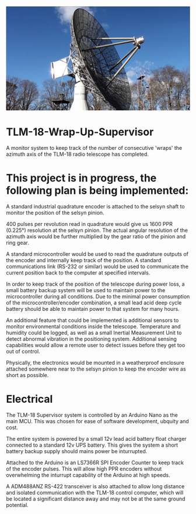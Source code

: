 ![TLM-18 Radio Telescope](Pictures/tlm18.jpg)

# TLM-18-Wrap-Up-Supervisor
A monitor system to keep track of the number of consecutive 'wraps' the azimuth axis of the TLM-18 radio telescope has completed.

# This project is in progress, the following plan is being implemented:

A standard industrial quadrature encoder is attached to the selsyn shaft to monitor the position of the selsyn pinion.

400 pulses per revolution read in quadrature would give us 1600 PPR (0.225°) resolution at the selsyn pinion. The actual angular resolution of the azimuth axis would be further multiplied by the gear ratio of the pinion and ring gear.

A standard microcontroller would be used to read the quadrature outputs of the encoder and internally keep track of the position. A standard communications link (RS-232 or similar) would be used to communicate the current position back to the computer at specified intervals.

In order to keep track of the position of the telescope during power loss, a small battery backup system will be used to maintain power to the microcontroller during all conditions. Due to the minimal power consumption of the microcontroller/encoder combination, a small lead acid deep cycle battery should be able to maintain power to that system for many hours.

An additional feature that could be implemented is additional sensors to monitor environmental conditions inside the telescope. Temperature and humidity could be logged, as well as a small Inertial Measurement Unit to detect abnormal vibration in the positioning system. Additional sensing capabilities would allow a remote user to detect issues before they get too out of control.

Physically, the electronics would be mounted in a weatherproof enclosure attached somewhere near to the selsyn pinion to keep the encoder wire as short as possible.

# Electrical

The TLM-18 Supervisor system is controlled by an Arduino Nano as the main MCU. This was chosen for ease of software development, ubquity and cost.

The entire system is powered by a small 12v lead acid battery float charger connected to a standard 12v UPS battery. This gives the system a short battery backup supply should mains power be inturrupted.

Attached to the Arduino is an LS7366R SPI Encoder Counter to keep track of the encoder pulses. This will allow high PPR encoders without overwhelming the inturrupt capability of the Arduino at high speeds.

A ADM488ANZ RS-422 transceiver is also attached to allow long distance and isolated communication with the TLM-18 control computer, which will be located a significant distance away and may not be at the same ground potential.

